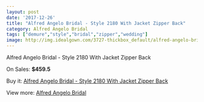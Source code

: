 ```yaml
---
layout: post
date: '2017-12-26'
title: "Alfred Angelo Bridal - Style 2180 With Jacket Zipper Back"
category: Alfred Angelo Bridal
tags: ["demure","style","bridal","zipper","wedding"]
image: http://img.idealgown.com/3727-thickbox_default/alfred-angelo-bridal-style-2180-with-jacket-zipper-back.jpg
---
```

Alfred Angelo Bridal - Style 2180 With Jacket Zipper Back

On Sales: **$459.5**
<a href="https://www.idealgown.com/en/alfred-angelo-bridal/1752-alfred-angelo-bridal-style-2180-with-jacket-zipper-back.html"><amp-img layout="responsive" width="600" height="600" src="//img.idealgown.com/3727-thickbox_default/alfred-angelo-bridal-style-2180-with-jacket-zipper-back.jpg" alt="Alfred Angelo Bridal - Style 2180 With Jacket Zipper Back 0" /></a>
<a href="https://www.idealgown.com/en/alfred-angelo-bridal/1752-alfred-angelo-bridal-style-2180-with-jacket-zipper-back.html"><amp-img layout="responsive" width="600" height="600" src="//img.idealgown.com/3728-thickbox_default/alfred-angelo-bridal-style-2180-with-jacket-zipper-back.jpg" alt="Alfred Angelo Bridal - Style 2180 With Jacket Zipper Back 1" /></a>

Buy it: [Alfred Angelo Bridal - Style 2180 With Jacket Zipper Back](https://www.idealgown.com/en/alfred-angelo-bridal/1752-alfred-angelo-bridal-style-2180-with-jacket-zipper-back.html "Alfred Angelo Bridal - Style 2180 With Jacket Zipper Back")

View more: [Alfred Angelo Bridal](https://www.idealgown.com/en/28-alfred-angelo-bridal "Alfred Angelo Bridal")